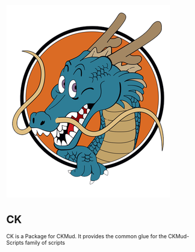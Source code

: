 ![shenron](src/resources/shenron.png)

# CK

CK is a Package for CKMud.  It provides the common glue for the CKMud-Scripts family of scripts
